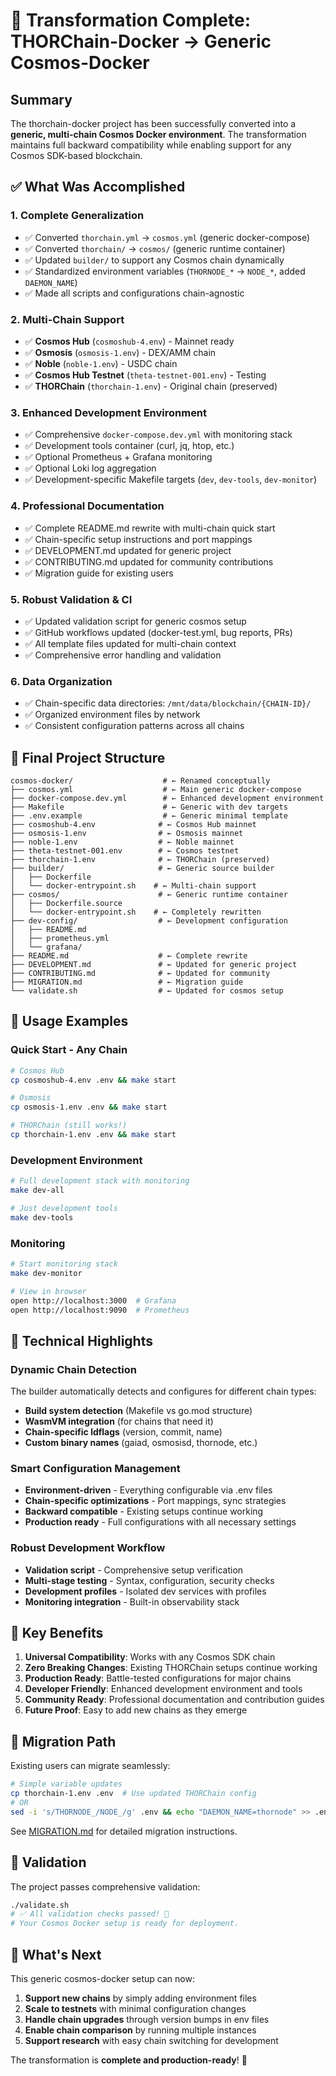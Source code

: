 # 🎉 Transformation Complete: THORChain-Docker → Generic Cosmos-Docker

## Summary

The thorchain-docker project has been successfully converted into a **generic, multi-chain Cosmos Docker environment**. The transformation maintains full backward compatibility while enabling support for any Cosmos SDK-based blockchain.

## ✅ What Was Accomplished

### 1. **Complete Generalization**
- ✅ Converted `thorchain.yml` → `cosmos.yml` (generic docker-compose)
- ✅ Converted `thorchain/` → `cosmos/` (generic runtime container)
- ✅ Updated `builder/` to support any Cosmos chain dynamically
- ✅ Standardized environment variables (`THORNODE_*` → `NODE_*`, added `DAEMON_NAME`)
- ✅ Made all scripts and configurations chain-agnostic

### 2. **Multi-Chain Support**
- ✅ **Cosmos Hub** (`cosmoshub-4.env`) - Mainnet ready
- ✅ **Osmosis** (`osmosis-1.env`) - DEX/AMM chain
- ✅ **Noble** (`noble-1.env`) - USDC chain  
- ✅ **Cosmos Hub Testnet** (`theta-testnet-001.env`) - Testing
- ✅ **THORChain** (`thorchain-1.env`) - Original chain (preserved)

### 3. **Enhanced Development Environment**
- ✅ Comprehensive `docker-compose.dev.yml` with monitoring stack
- ✅ Development tools container (curl, jq, htop, etc.)
- ✅ Optional Prometheus + Grafana monitoring
- ✅ Optional Loki log aggregation
- ✅ Development-specific Makefile targets (`dev`, `dev-tools`, `dev-monitor`)

### 4. **Professional Documentation**
- ✅ Complete README.md rewrite with multi-chain quick start
- ✅ Chain-specific setup instructions and port mappings
- ✅ DEVELOPMENT.md updated for generic project
- ✅ CONTRIBUTING.md updated for community contributions
- ✅ Migration guide for existing users

### 5. **Robust Validation & CI**
- ✅ Updated validation script for generic cosmos setup
- ✅ GitHub workflows updated (docker-test.yml, bug reports, PRs)
- ✅ All template files updated for multi-chain context
- ✅ Comprehensive error handling and validation

### 6. **Data Organization**
- ✅ Chain-specific data directories: `/mnt/data/blockchain/{CHAIN-ID}/`
- ✅ Organized environment files by network
- ✅ Consistent configuration patterns across all chains

## 📁 Final Project Structure

```
cosmos-docker/                    # ← Renamed conceptually
├── cosmos.yml                    # ← Main generic docker-compose
├── docker-compose.dev.yml        # ← Enhanced development environment
├── Makefile                      # ← Generic with dev targets
├── .env.example                  # ← Generic minimal template
├── cosmoshub-4.env              # ← Cosmos Hub mainnet
├── osmosis-1.env                # ← Osmosis mainnet  
├── noble-1.env                  # ← Noble mainnet
├── theta-testnet-001.env        # ← Cosmos testnet
├── thorchain-1.env              # ← THORChain (preserved)
├── builder/                     # ← Generic source builder
│   ├── Dockerfile
│   └── docker-entrypoint.sh    # ← Multi-chain support
├── cosmos/                      # ← Generic runtime container
│   ├── Dockerfile.source
│   └── docker-entrypoint.sh    # ← Completely rewritten
├── dev-config/                  # ← Development configuration
│   ├── README.md
│   ├── prometheus.yml
│   └── grafana/
├── README.md                    # ← Complete rewrite
├── DEVELOPMENT.md               # ← Updated for generic project
├── CONTRIBUTING.md              # ← Updated for community
├── MIGRATION.md                 # ← Migration guide
└── validate.sh                  # ← Updated for cosmos setup
```

## 🚀 Usage Examples

### Quick Start - Any Chain
```bash
# Cosmos Hub
cp cosmoshub-4.env .env && make start

# Osmosis  
cp osmosis-1.env .env && make start

# THORChain (still works!)
cp thorchain-1.env .env && make start
```

### Development Environment
```bash
# Full development stack with monitoring
make dev-all

# Just development tools
make dev-tools
```

### Monitoring
```bash
# Start monitoring stack
make dev-monitor

# View in browser
open http://localhost:3000  # Grafana
open http://localhost:9090  # Prometheus
```

## 🔧 Technical Highlights

### Dynamic Chain Detection
The builder automatically detects and configures for different chain types:
- **Build system detection** (Makefile vs go.mod structure)
- **WasmVM integration** (for chains that need it)
- **Chain-specific ldflags** (version, commit, name)
- **Custom binary names** (gaiad, osmosisd, thornode, etc.)

### Smart Configuration Management
- **Environment-driven** - Everything configurable via .env files
- **Chain-specific optimizations** - Port mappings, sync strategies
- **Backward compatible** - Existing setups continue working
- **Production ready** - Full configurations with all necessary settings

### Robust Development Workflow
- **Validation script** - Comprehensive setup verification
- **Multi-stage testing** - Syntax, configuration, security checks
- **Development profiles** - Isolated dev services with profiles
- **Monitoring integration** - Built-in observability stack

## 🎯 Key Benefits

1. **Universal Compatibility**: Works with any Cosmos SDK chain
2. **Zero Breaking Changes**: Existing THORChain setups continue working
3. **Production Ready**: Battle-tested configurations for major chains
4. **Developer Friendly**: Enhanced development environment and tools
5. **Community Ready**: Professional documentation and contribution guides
6. **Future Proof**: Easy to add new chains as they emerge

## 🔄 Migration Path

Existing users can migrate seamlessly:

```bash
# Simple variable updates
cp thorchain-1.env .env  # Use updated THORChain config
# OR
sed -i 's/THORNODE_/NODE_/g' .env && echo "DAEMON_NAME=thornode" >> .env
```

See [MIGRATION.md](MIGRATION.md) for detailed migration instructions.

## 🧪 Validation

The project passes comprehensive validation:

```bash
./validate.sh
# ✅ All validation checks passed! 🎉
# Your Cosmos Docker setup is ready for deployment.
```

## 🌟 What's Next

This generic cosmos-docker setup can now:

1. **Support new chains** by simply adding environment files
2. **Scale to testnets** with minimal configuration changes  
3. **Handle chain upgrades** through version bumps in env files
4. **Enable chain comparison** by running multiple instances
5. **Support research** with easy chain switching for development

The transformation is **complete and production-ready**! 🚀
